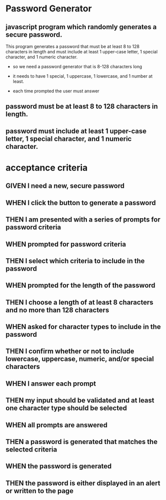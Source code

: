 
# Password Generator

## javascript program which randomly generates a secure password. 

This program generates a password that must be at least 8 to 128 characters in length and must include at least 1 upper-case letter, 1 special character, and 1 numeric character.

* so we need a password generator that is 8-128 characters long 
  
* it needs to have 1 special, 1 uppercase, 1 lowercase, and 1 number at least.
  
* each time prompted the user must answer


 ## password must be at least 8 to 128 characters in length.
 ## password must include at least 1 upper-case letter, 1 special character, and 1 numeric character.






# acceptance criteria 

## GIVEN I need a new, secure password
## WHEN I click the button to generate a password
## THEN I am presented with a series of prompts for password criteria
## WHEN prompted for password criteria
## THEN I select which criteria to include in the password
## WHEN prompted for the length of the password
## THEN I choose a length of at least 8 characters and no more than 128 characters
## WHEN asked for character types to include in the password
## THEN I confirm whether or not to include lowercase, uppercase, numeric, and/or special characters
## WHEN I answer each prompt
## THEN my input should be validated and at least one character type should be selected
## WHEN all prompts are answered
## THEN a password is generated that matches the selected criteria
## WHEN the password is generated
## THEN the password is either displayed in an alert or written to the page
